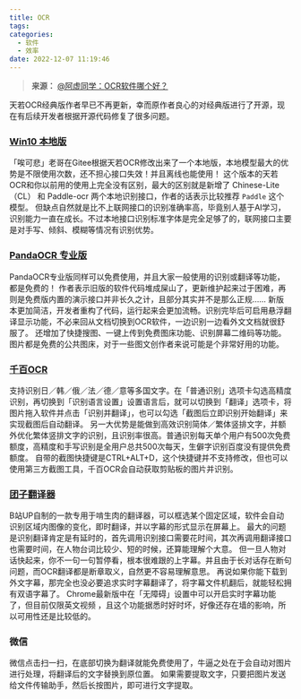 ```yaml
---
title: OCR
tags:
categories:
  - 软件
  - 效率
date: 2022-12-07 11:19:46
---
```



>**来源：**
>[@阿虚同学：](https://www.zhihu.com/people/Kyon945)[OCR软件哪个好？](https://www.zhihu.com/question/34873811/answer/645053057)

天若OCR经典版作者早已不再更新，幸而原作者良心的对经典版进行了开源，现在有后续开发者根据开源代码修复了很多问题。<!--more-->

### [Win10 本地版](https://gitee.com/wanglifree/tianruoocr-cl)

「唉可悲」老哥在Gitee根据天若OCR修改出来了一个本地版，本地模型最大的优势是不限使用次数，还不担心接口失效！并且离线也能使用！
这个版本的天若OCR和你以前用的使用上完全没有区别，最大的区别就是新增了 Chinese-Lite（CL） 和 Paddle-ocr 两个本地识别接口，作者的话表示比较推荐 `Paddle` 这个模型。
但缺点自然就是比不上联网接口的识别准确率高，毕竟别人基于AI学习，识别能力一直在成长。不过本地接口识别标准字体是完全足够了的，联网接口主要是对手写、倾斜、模糊等情况有识别优势。

### [PandaOCR 专业版](https://github.com/miaomiaosoft/PandaOCR.Pro)

PandaOCR专业版同样可以免费使用，并且大家一般使用的识别或翻译等功能，都是免费的！
作者表示旧版的软件代码堆成屎山了，更新维护起来过于困难，再则是免费版内置的演示接口并非长久之计，且部分其实并不是那么正规……
新版本更加简洁，开发者重构了代码，运行起来会更加流畅。识别完毕后可启用悬浮翻译显示功能，不必来回从文档切换到OCR软件，一边识别一边看外文文档就很舒服了。
还增加了快捷搜图、一键上传到免费图床功能、识别屏幕二维码等功能。图片都是免费的公共图床，对于一些图文创作者来说可能是个非常好用的功能。

### [千百OCR](http://spf.cn/ocr/)

支持识别日／韩／俄／法／德／意等多国文字。在「普通识别」选项卡勾选高精度识别，再切换到「识别语言设置」设置语言后，就可以切换到「翻译」选项卡，将图片拖入软件并点击「识别并翻译」，也可以勾选「截图后立即识别开始翻译」来实现截图后自动翻译。
另一大优势是能做到高效识别简体／繁体竖排文字，并额外优化繁体竖排文字的识别，且识别率很高。普通识别每天单个用户有500次免费额度，高精度和手写识别是全用户总共500次每天，生僻字识别百度没有提供免费额度。
自带的截图快捷键是CTRL+ALT+D，这个快捷键并不支持修改，但也可以使用第三方截图工具，千百OCR会自动获取剪贴板的图片并识别。

### [团子翻译器](https://docs.ayano.top/)

B站UP自制的一款专用于啃生肉的翻译器，可以框选某个固定区域，软件会自动识别区域内图像的变化，即时翻译，并以字幕的形式显示在屏幕上。
最大的问题是识别翻译肯定是有延时的，首先调用识别接口需要花时间，其次再调用翻译接口也需要时间，在人物台词比较少、短的时候，还算能理解个大意。
但一旦人物对话快起来，你不一句一句暂停看，根本很难跟的上字幕。并且由于长对话存在断句问题，而OCR翻译都是断章取义，自然更不容易理解意思。
再说如果你能下载到外文字幕，那完全也没必要追求实时字幕翻译了，将字幕文件机翻后，就能轻松拥有双语字幕了。
Chrome最新版中在「无障碍」设置中可以开启实时字幕功能了，但目前仅限英文视频 ，且这个功能据悉时好时坏，好像还存在墙的影响，所以可用性还是比较低的。

### 微信

微信点击扫一扫，在底部切换为翻译就能免费使用了，牛逼之处在于会自动对图片进行处理，将翻译后的文字替换到原位置。
如果需要提取文字，只要把图片发送给文件传输助手，然后长按图片，即可进行文字提取。